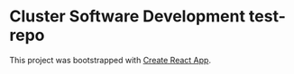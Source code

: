 # Cluster Software Development test-repo

This project was bootstrapped with [Create React App](https://github.com/facebook/create-react-app).